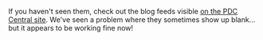 If you haven't seen them, check out the blog feeds visible [on the PDC Central site](http://msdn.microsoft.com/events/pdc/community/blogs/default.aspx). We've seen a problem where they sometimes show up blank... but it appears to be working fine now!